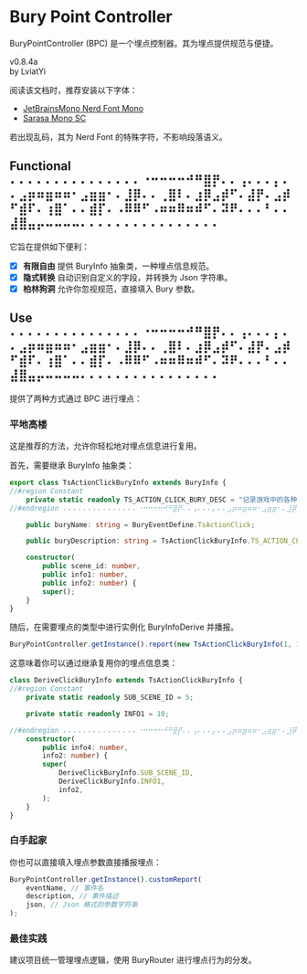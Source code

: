 # Bury Point Controller

BuryPointController (BPC) 是一个埋点控制器。其为埋点提供规范与便捷。

v0.8.4a  
by LviatYi

阅读该文档时，推荐安装以下字体：

- [JetBrainsMono Nerd Font
  Mono][JetbrainsMonoNerdFont]
- [Sarasa Mono SC][SarasaMonoSC]

若出现乱码，其为 Nerd Font 的特殊字符，不影响段落语义。

## Functional ⠄⠄⠄⠄⠄⠄⠄⠄⠄⠄⠄⠄⠄⠄⠄⠐⠒⠒⠒⠒⠚⠛⣿⡟⠄⠄⢠⠄⠄⠄⡄⠄⠄⣠⡶⠶⣶⠶⠶⠂⣠⣶⣶⠂⠄⣸⡿⠄⠄⢀⣿⠇⠄⣰⡿⣠⡾⠋⠄⣼⡟⠄⣠⡾⠋⣾⠏⠄⢰⣿⠁⠄⠄⣾⡏⠄⠠⠿⠿⠋⠠⠶⠶⠿⠶⠾⠋⠄⠽⠟⠄⠄⠄⠃⠄⠄⣼⣿⣤⡤⠤⠤⠤⠤⠄⠄⠄⠄⠄⠄⠄⠄⠄⠄⠄⠄⠄⠄⠄⠄

它旨在提供如下便利：

- [x] **有限自由** 提供 BuryInfo 抽象类，一种埋点信息规范。
- [x] **隐式转换** 自动识别自定义的字段，并转换为 Json 字符串。
- [x] **柏林狗洞** 允许你忽视规范，直接填入 Bury 参数。

## Use ⠄⠄⠄⠄⠄⠄⠄⠄⠄⠄⠄⠄⠄⠄⠄⠐⠒⠒⠒⠒⠚⠛⣿⡟⠄⠄⢠⠄⠄⠄⡄⠄⠄⣠⡶⠶⣶⠶⠶⠂⣠⣶⣶⠂⠄⣸⡿⠄⠄⢀⣿⠇⠄⣰⡿⣠⡾⠋⠄⣼⡟⠄⣠⡾⠋⣾⠏⠄⢰⣿⠁⠄⠄⣾⡏⠄⠠⠿⠿⠋⠠⠶⠶⠿⠶⠾⠋⠄⠽⠟⠄⠄⠄⠃⠄⠄⣼⣿⣤⡤⠤⠤⠤⠤⠄⠄⠄⠄⠄⠄⠄⠄⠄⠄⠄⠄⠄⠄⠄⠄

提供了两种方式通过 BPC 进行埋点：

### 平地高楼

这是推荐的方法，允许你轻松地对埋点信息进行复用。

首先，需要继承 BuryInfo 抽象类：

```typescript
export class TsActionClickBuryInfo extends BuryInfo {
//#region Constant
    private static readonly TS_ACTION_CLICK_BURY_DESC = "记录游戏中的各种事件";
//#endregion ⠄⠄⠄⠄⠄⠄⠄⠄⠄⠄⠄⠄⠄⠄⠄⠐⠒⠒⠒⠒⠚⠛⣿⡟⠄⠄⢠⠄⠄⠄⡄⠄⠄⣠⡶⠶⣶⠶⠶⠂⣠⣶⣶⠂⠄⣸⡿⠄⠄⢀⣿⠇⠄⣰⡿⣠⡾⠋⠄⣼⡟⠄⣠⡾⠋⣾⠏⠄⢰⣿⠁⠄⠄⣾⡏⠄⠠⠿⠿⠋⠠⠶⠶⠿⠶⠾⠋⠄⠽⠟⠄⠄⠄⠃⠄⠄⣼⣿⣤⡤⠤⠤⠤⠤⠄⠄⠄⠄⠄⠄⠄⠄⠄⠄⠄⠄⠄⠄⠄⠄

    public buryName: string = BuryEventDefine.TsActionClick;

    public buryDescription: string = TsActionClickBuryInfo.TS_ACTION_CLICK_BURY_DESC;

    constructor(
        public scene_id: number,
        public info1: number,
        public info2: number) {
        super();
    }
}
```

随后，在需要埋点的类型中进行实例化 BuryInfoDerive 并播报。

```typescript
BuryPointController.getInstance().report(new TsActionClickBuryInfo(1, 10, 100));
```

这意味着你可以通过继承复用你的埋点信息类：

```typescript
class DeriveClickBuryInfo extends TsActionClickBuryInfo {
//#region Constant
    private static readonly SUB_SCENE_ID = 5;

    private static readonly INFO1 = 10;

//#endregion ⠄⠄⠄⠄⠄⠄⠄⠄⠄⠄⠄⠄⠄⠄⠄⠐⠒⠒⠒⠒⠚⠛⣿⡟⠄⠄⢠⠄⠄⠄⡄⠄⠄⣠⡶⠶⣶⠶⠶⠂⣠⣶⣶⠂⠄⣸⡿⠄⠄⢀⣿⠇⠄⣰⡿⣠⡾⠋⠄⣼⡟⠄⣠⡾⠋⣾⠏⠄⢰⣿⠁⠄⠄⣾⡏⠄⠠⠿⠿⠋⠠⠶⠶⠿⠶⠾⠋⠄⠽⠟⠄⠄⠄⠃⠄⠄⣼⣿⣤⡤⠤⠤⠤⠤⠄⠄⠄⠄⠄⠄⠄⠄⠄⠄⠄⠄⠄⠄⠄⠄
    constructor(
        public info4: number,
        info2: number) {
        super(
            DeriveClickBuryInfo.SUB_SCENE_ID,
            DeriveClickBuryInfo.INFO1,
            info2,
        );
    }
}
```

### 白手起家

你也可以直接填入埋点参数直接播报埋点：

```typescript
BuryPointController.getInstance().customReport(
    eventName, // 事件名
    description, // 事件描述
    json, // Json 格式的参数字符串
);
```

### 最佳实践

建议项目统一管理埋点逻辑，使用 BuryRouter 进行埋点行为的分发。

[JetbrainsMonoNerdFont]:https://github.com/ryanoasis/nerd-fonts/releases/download/v3.0.2/JetBrainsMono.zip@fallbackFont

[SarasaMonoSC]:https://github.com/be5invis/Sarasa-Gothic/releases/download/v0.41.6/sarasa-gothic-ttf-0.41.6.7z